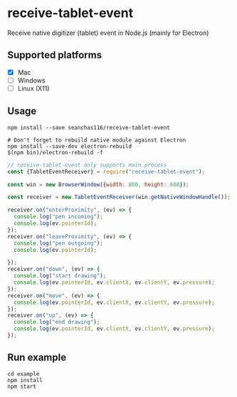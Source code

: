 # receive-tablet-event

Receive native digitizer (tablet) event in Node.js (mainly for Electron)

## Supported platforms

- [x] Mac
- [ ] Windows
- [ ] Linux (X11)

## Usage

```
npm install --save seanchas116/receive-tablet-event

# Don't forget to rebuild native module against Electron
npm install --save-dev electron-rebuild
$(npm bin)/electron-rebuild -f
```

```js
// receive-tablet-event only supports main process
const {TabletEventReceiver} = require("receive-tablet-event");

const win = new BrowserWindow({width: 800, height: 600});

const receiver = new TabletEventReceiver(win.getNativeWindowHandle());

receiver.on("enterProximity", (ev) => {
  console.log("pen incoming");
  console.log(ev.pointerId);
});
receiver.on("leaveProximity", (ev) => {
  console.log("pen outgoing");
  console.log(ev.pointerId);

});
receiver.on("down", (ev) => {
  console.log("start drawing");
  console.log(ev.pointerId, ev.clientX, ev.clientY, ev.pressure);
});
receiver.on("move", (ev) => {
  console.log(ev.pointerId, ev.clientX, ev.clientY, ev.pressure);
});
receiver.on("up", (ev) => {
  console.log("end drawing");
  console.log(ev.pointerId, ev.clientX, ev.clientY, ev.pressure);
});
```

## Run example

```
cd example
npm install
npm start
```

